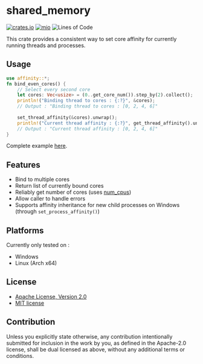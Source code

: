# shared_memory

[![crates.io](https://img.shields.io/crates/v/affinity.svg)](https://crates.io/crates/affinity)
[![mio](https://docs.rs/affinity/badge.svg)](https://docs.rs/affinity/)
![Lines of Code](https://tokei.rs/b1/github/elast0ny/affinity-rs)

This crate provides a consistent way to set core affinity for currently running threads and processes.

## Usage

```rust
use affinity::*;
fn bind_even_cores() {
    // Select every second core
    let cores: Vec<usize> = (0..get_core_num()).step_by(2).collect();
    println!("Binding thread to cores : {:?}", &cores);
    // Output : "Binding thread to cores : [0, 2, 4, 6]"
    
    set_thread_affinity(&cores).unwrap();
    println!("Current thread affinity : {:?}", get_thread_affinity().unwrap());
    // Output : "Current thread affinity : [0, 2, 4, 6]"
}
```

Complete example [here](https://github.com/elast0ny/affinity-rs/examples/main.rs).

## Features

- Bind to multiple cores
- Return list of currently bound cores
- Reliably get number of cores (uses [num_cpus](https://crates.io/crates/num_cpus))
- Allow caller to handle errors
- Supports affinity inheritance for new child processes on Windows (through `set_process_affinity()`)

## Platforms
Currently only tested on :
- Windows
- Linux (Arch x64)


## License

 * [Apache License, Version 2.0](http://www.apache.org/licenses/LICENSE-2.0)
 * [MIT license](http://opensource.org/licenses/MIT)

## Contribution

Unless you explicitly state otherwise, any contribution intentionally submitted
for inclusion in the work by you, as defined in the Apache-2.0 license, shall be
dual licensed as above, without any additional terms or conditions.
